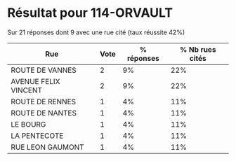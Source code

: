 # Résultat pour 114-ORVAULT

Sur 21 réponses dont 9 avec une rue cité (taux réussite 42%)

| Rue | Vote | % réponses | % Nb rues cités|
|-----|------|------------|----------------|
| ROUTE DE VANNES | 2 | 9% | 22%|
| AVENUE FELIX VINCENT | 2 | 9% | 22%|
| ROUTE DE RENNES | 1 | 4% | 11%|
| ROUTE DE NANTES | 1 | 4% | 11%|
| LE BOURG | 1 | 4% | 11%|
| LA PENTECOTE | 1 | 4% | 11%|
| RUE LEON GAUMONT | 1 | 4% | 11%|
